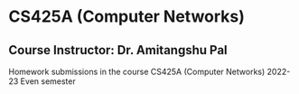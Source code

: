 # CS425A (Computer Networks)
## Course Instructor: Dr. Amitangshu Pal
Homework submissions in the course CS425A (Computer Networks) 2022-23 Even semester
